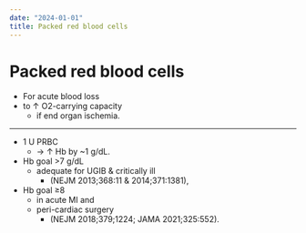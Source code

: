 ```yaml
---
date: "2024-01-01"
title: Packed red blood cells
---
```


# Packed red blood cells

* For acute blood loss
* to ↑ O2-carrying capacity
	* if end organ ischemia.

---
* 1 U PRBC
	* → ↑ Hb by ~1 g/dL.
* Hb goal >7 g/dL
	* adequate for UGIB & critically ill
		* (NEJM 2013;368:11 & 2014;371:1381),
* Hb goal ≥8
	* in acute MI and
	* peri-cardiac surgery
		* (NEJM 2018;379;1224; JAMA 2021;325:552).
